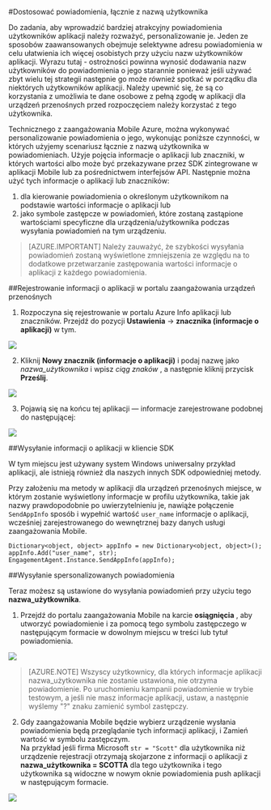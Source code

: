<properties 
    pageTitle="Wysyłanie spersonalizowanych powiadomienia o zaangażowania Mobile Azure" 
    description="Jak wysłać spersonalizowane powiadomienia, dołączając informacji dotyczących profilów użytkowników w powiadomieniach, takie jak ich nazwy"        
    services="mobile-engagement" 
    documentationCenter="mobile" 
    authors="piyushjo" 
    manager="dwrede" 
    editor="" />

<tags 
    ms.service="mobile-engagement" 
    ms.workload="mobile" 
    ms.tgt_pltfrm="all" 
    ms.devlang="na" 
    ms.topic="article" 
    ms.date="08/19/2016" 
    ms.author="piyushjo" />

#<a name="personalize-notifications-by-including-user-name"></a>Dostosować powiadomienia, łącznie z nazwą użytkownika

Do zadania, aby wprowadzić bardziej atrakcyjny powiadomienia użytkowników aplikacji należy rozważyć, personalizowanie je. Jeden ze sposobów zaawansowanych obejmuje selektywne adresu powiadomienia w celu ułatwienia ich więcej osobistych przy użyciu nazw użytkowników aplikacji. Wyrazu tutaj - ostrożności powinna wynosić dodawania nazw użytkowników do powiadomienia o jego starannie ponieważ jeśli używać zbyt wielu tej strategii następnie go może również spotkać w porządku dla niektórych użytkowników aplikacji. Należy upewnić się, że są co korzystania z umożliwia te dane osobowe z pełną zgodę w aplikacji dla urządzeń przenośnych przed rozpoczęciem należy korzystać z tego użytkownika. 

Technicznego z zaangażowania Mobile Azure, można wykonywać personalizowanie powiadomienia o jego, wykonując poniższe czynności, w których użyjemy scenariusz łącznie z nazwą użytkownika w powiadomieniach. Użyje pojęcia informacje o aplikacji lub znaczniki, w których wartości albo może być przekazywane przez SDK zintegrowane w aplikacji Mobile lub za pośrednictwem interfejsów API. Następnie można użyć tych informacje o aplikacji lub znaczników:

1. dla kierowanie powiadomienia o określonym użytkownikom na podstawie wartości informacje o aplikacji lub 
2. jako symbole zastępcze w powiadomień, które zostaną zastąpione wartościami specyficzne dla urządzenia/użytkownika podczas wysyłania powiadomień na tym urządzeniu. 

> [AZURE.IMPORTANT] Należy zauważyć, że szybkości wysyłania powiadomień zostaną wyświetlone zmniejszenia ze względu na to dodatkowe przetwarzanie zastępowania wartości informacje o aplikacji z każdego powiadomienia. 

##<a name="register-app-info-in-the-mobile-engagement-portal"></a>Rejestrowanie informacji o aplikacji w portalu zaangażowania urządzeń przenośnych

1) Rozpoczyna się rejestrowanie w portalu Azure Info aplikacji lub znaczników. Przejdź do pozycji **Ustawienia** -> **znacznika (informacje o aplikacji)** w tym.  

![][1]  

2) Kliknij **Nowy znacznik (informacje o aplikacji)** i podaj nazwę jako *nazwa_użytkownika* i wpisz *ciąg znaków* , a następnie kliknij przycisk **Prześlij**. 

![][2]

3) Pojawią się na końcu tej aplikacji — informacje zarejestrowane podobnej do następującej:

![][3]

##<a name="send-app-info-from-the-client-sdk"></a>Wysyłanie informacji o aplikacji w kliencie SDK

W tym miejscu jest używany system Windows uniwersalny przykład aplikacji, ale istnieją również dla naszych innych SDK odpowiedniej metody. 

Przy założeniu ma metody w aplikacji dla urządzeń przenośnych miejsce, w którym zostanie wyświetlony informacje w profilu użytkownika, takie jak nazwy prawdopodobnie po uwierzytelnieniu je, nawiąże połączenie `SendAppInfo` sposób i wypełnić wartość `user_name` informacje o aplikacji, wcześniej zarejestrowanego do wewnętrznej bazy danych usługi zaangażowania Mobile. 

    Dictionary<object, object> appInfo = new Dictionary<object, object>();
    appInfo.Add("user_name", str);
    EngagementAgent.Instance.SendAppInfo(appInfo); 

##<a name="send-personalized-notifications"></a>Wysyłanie spersonalizowanych powiadomienia

Teraz możesz są ustawione do wysyłania powiadomień przy użyciu tego **nazwa_użytkownika**. 

1) Przejdź do portalu zaangażowania Mobile na karcie **osiągnięcia** , aby utworzyć powiadomienie i za pomocą tego symbolu zastępczego w następującym formacie w dowolnym miejscu w treści lub tytuł powiadomienia. 

![][4]  

> [AZURE.NOTE] Wszyscy użytkownicy, dla których informacje aplikacji nazwa_użytkownika nie zostanie ustawiona, nie otrzyma powiadomienie. Po uruchomieniu kampanii powiadomienie w trybie testowym, a jeśli nie masz informacje aplikacji, ustaw, a następnie wyślemy "?" znaku zamienić symbol zastępczy. 

2) Gdy zaangażowania Mobile będzie wybierz urządzenie wysłania powiadomienia będą przeglądanie tych informacji aplikacji, i Zamień wartość w symbolu zastępczym.  
Na przykład jeśli firma Microsoft `str = "Scott"` dla użytkownika niż urządzenie rejestracji otrzymają skojarzone z informacji o aplikacji z **nazwa_użytkownika = SCOTTA** dla tego użytkownika i tego użytkownika są widoczne w nowym oknie powiadomienia push aplikacji w następującym formacie. 

![][5]  

<!-- Images. -->
[1]: ./media/mobile-engagement-send-personalized-notifications/app-info.png
[2]: ./media/mobile-engagement-send-personalized-notifications/create-app-info.png
[3]: ./media/mobile-engagement-send-personalized-notifications/app-info-user-name.png
[4]: ./media/mobile-engagement-send-personalized-notifications/personal-notification.png
[5]: ./media/mobile-engagement-send-personalized-notifications/notification.png

